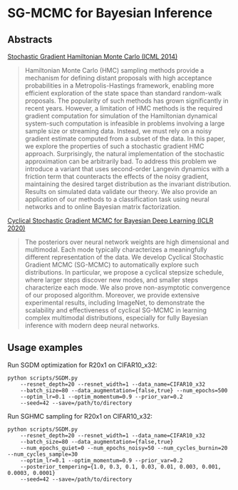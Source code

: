 # SG-MCMC for Bayesian Inference

## Abstracts
[Stochastic Gradient Hamiltonian Monte Carlo (ICML 2014)](https://arxiv.org/abs/1402.4102)
> Hamiltonian Monte Carlo (HMC) sampling methods provide a mechanism for defining distant proposals with high acceptance probabilities in a Metropolis-Hastings framework, enabling more efficient exploration of the state space than standard random-walk proposals. The popularity of such methods has grown significantly in recent years. However, a limitation of HMC methods is the required gradient computation for simulation of the Hamiltonian dynamical system-such computation is infeasible in problems involving a large sample size or streaming data. Instead, we must rely on a noisy gradient estimate computed from a subset of the data. In this paper, we explore the properties of such a stochastic gradient HMC approach. Surprisingly, the natural implementation of the stochastic approximation can be arbitrarily bad. To address this problem we introduce a variant that uses second-order Langevin dynamics with a friction term that counteracts the effects of the noisy gradient, maintaining the desired target distribution as the invariant distribution. Results on simulated data validate our theory. We also provide an application of our methods to a classification task using neural networks and to online Bayesian matrix factorization.

[Cyclical Stochastic Gradient MCMC for Bayesian Deep Learning (ICLR 2020)](https://arxiv.org/abs/1902.03932)
> The posteriors over neural network weights are high dimensional and multimodal. Each mode typically characterizes a meaningfully different representation of the data. We develop Cyclical Stochastic Gradient MCMC (SG-MCMC) to automatically explore such distributions. In particular, we propose a cyclical stepsize schedule, where larger steps discover new modes, and smaller steps characterize each mode. We also prove non-asymptotic convergence of our proposed algorithm. Moreover, we provide extensive experimental results, including ImageNet, to demonstrate the scalability and effectiveness of cyclical SG-MCMC in learning complex multimodal distributions, especially for fully Bayesian inference with modern deep neural networks.

## Usage examples
Run SGDM optimization for R20x1 on CIFAR10_x32:
```
python scripts/SGDM.py
    --resnet_depth=20 --resnet_width=1 --data_name=CIFAR10_x32
    --batch_size=80 --data_augmentation={false,true} --num_epochs=500
    --optim_lr=0.1 --optim_momentum=0.9 --prior_var=0.2
    --seed=42 --save=/path/to/directory
```

Run SGHMC sampling for R20x1 on CIFAR10_x32:
```
python scripts/SGDM.py
    --resnet_depth=20 --resnet_width=1 --data_name=CIFAR10_x32
    --batch_size=80 --data_augmentation={false,true}
    --num_epochs_quiet=0 --num_epochs_noisy=50 --num_cycles_burnin=20 --num_cycles_sample=30
    --optim_lr=0.1 --optim_momentum=0.9 --prior_var=0.2
    --posterior_tempering={1.0, 0.3, 0.1, 0.03, 0.01, 0.003, 0.001, 0.0003, 0.0001}
    --seed=42 --save=/path/to/directory
```
